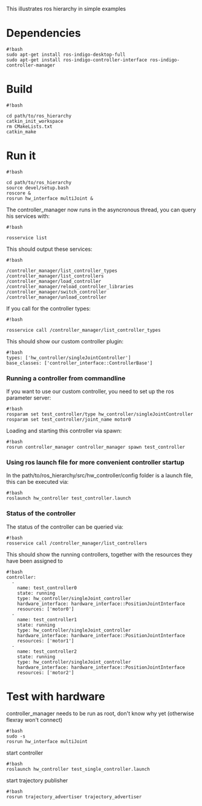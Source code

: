 This illustrates ros hierarchy in simple examples

# Dependencies #

```
#!bash
sudo apt-get install ros-indigo-desktop-full
sudo apt-get install ros-indigo-controller-interface ros-indigo-controller-manager
```

# Build #

```
#!bash

cd path/to/ros_hierarchy
catkin_init_workspace
rm CMakeLists.txt
catkin_make
```

# Run it #
```
#!bash

cd path/to/ros_hierarchy
source devel/setup.bash
roscore &
rosrun hw_interface multiJoint &
```
The controller_manager now runs in the asyncronous thread, you can query his services with:
```
#!bash

rosservice list
```
This should output these services:
```
#!bash

/controller_manager/list_controller_types
/controller_manager/list_controllers
/controller_manager/load_controller
/controller_manager/reload_controller_libraries
/controller_manager/switch_controller
/controller_manager/unload_controller
```
If you call for the controller types:
```
#!bash

rosservice call /controller_manager/list_controller_types
```
This should show our custom controller plugin:
```
#!bash
types: ['hw_controller/singleJointController']
base_classes: ['controller_interface::ControllerBase']
```
### Running a controller from commandline ###
If you want to use our custom controller, you need to set up the ros parameter server:
```
#!bash
rosparam set test_controller/type hw_controller/singleJointController
rosparam set test_controller/joint_name motor0
```
Loading and starting this controller via spawn:
```
#!bash
rosrun controller_manager controller_manager spawn test_controller
```
### Using ros launch file for more convenient controller startup ###
In the path/to/ros_hierarchy/src/hw_controller/config folder is a launch file, this can be executed via:
```
#!bash
roslaunch hw_controller test_controller.launch
```

### Status of the controller ###
The status of the controller can be queried via:
```
#!bash
rosservice call /controller_manager/list_controllers
```
This should show the running controllers, together with the resources they have been assigned to
```
#!bash
controller: 
  - 
    name: test_controller0
    state: running
    type: hw_controller/singleJoint_controller
    hardware_interface: hardware_interface::PositionJointInterface
    resources: ['motor0']
  - 
    name: test_controller1
    state: running
    type: hw_controller/singleJoint_controller
    hardware_interface: hardware_interface::PositionJointInterface
    resources: ['motor1']
  - 
    name: test_controller2
    state: running
    type: hw_controller/singleJoint_controller
    hardware_interface: hardware_interface::PositionJointInterface
    resources: ['motor2']

```


# Test with hardware #
controller_manager needs to be run as root, don't know why yet (otherwise flexray won't connect)
```
#!bash
sudo -s
rosrun hw_interface multiJoint
```
start controller
```
#!bash
roslaunch hw_controller test_single_controller.launch
```
start trajectory publisher
```
#!bash
rosrun trajectory_advertiser trajectory_advertiser
```